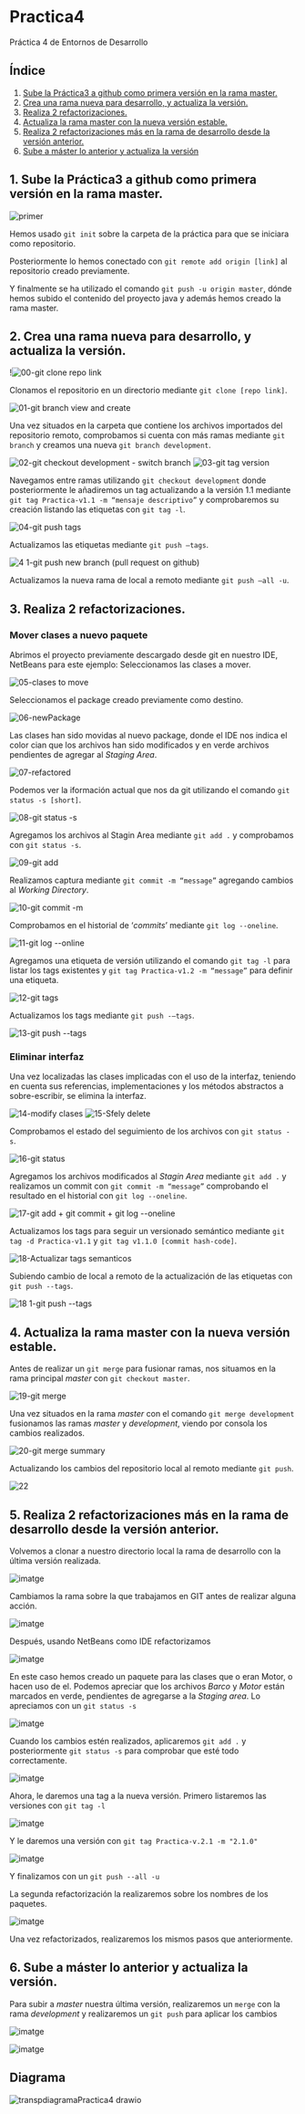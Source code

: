 # Practica4

Práctica 4 de Entornos de Desarrollo 

## Índice
1. [Sube la Práctica3 a github como primera versión en la rama master.](https://github.com/Jordiop/Practica4#1-sube-la-pr%C3%A1ctica3-a-github-como-primera-versi%C3%B3n-en-la-rama-master)
2. [Crea una rama nueva para desarrollo, y actualiza la versión.](https://github.com/Jordiop/Practica4#2-crea-una-rama-nueva-para-desarrollo-y-actualiza-la-versi%C3%B3n)
3. [Realiza 2 refactorizaciones.](https://github.com/Jordiop/Practica4#3-realiza-2-refactorizaciones)
4. [Actualiza la rama master con la nueva versión estable.](https://github.com/Jordiop/Practica4#4-actualiza-la-rama-master-con-la-nueva-versi%C3%B3n-estable)
5. [Realiza 2 refactorizaciones más en la rama de desarrollo desde la versión anterior.](https://github.com/Jordiop/Practica4#5-realiza-2-refactorizaciones-m%C3%A1s-en-la-rama-de-desarrollo-desde-la-versi%C3%B3n-anterior)
6. [Sube a máster lo anterior y actualiza la versión](https://github.com/Jordiop/Practica4#6-sube-a-m%C3%A1ster-lo-anterior-y-actualiza-la-versi%C3%B3n)

## 1. Sube la Práctica3 a github como primera versión en la rama master.

![primer](https://user-images.githubusercontent.com/95173613/157343854-e10bc4e4-ec97-4d57-b8df-58190e4b8802.png)

Hemos usado `git init` sobre la carpeta de la práctica para que se iniciara como repositorio.

Posteriormente lo hemos conectado con `git remote add origin [link]` al repositorio creado previamente. 

Y finalmente se ha utilizado el comando `git push -u origin master`, dónde hemos subido el contenido del proyecto java y además hemos creado la rama master.


## 2. Crea una rama nueva para desarrollo, y actualiza la versión.

!![00-git clone repo link](https://user-images.githubusercontent.com/77643882/158163542-120287a1-1ac1-49e3-9e73-9cac77862898.png)

Clonamos el repositorio en un directorio mediante `git clone [repo link]`.

![01-git branch view and create](https://user-images.githubusercontent.com/77643882/158163892-46ae095a-3cf8-485a-8846-6d73caf3dfdc.png)

Una vez situados en la carpeta que contiene los archivos importados del repositorio remoto,
comprobamos si cuenta con más ramas mediante `git branch` y creamos una nueva `git branch development`.

![02-git checkout development - switch branch](https://user-images.githubusercontent.com/77643882/158164201-c20c3e78-d6c3-426c-ad05-5bdb7335dd22.png)
![03-git tag version ](https://user-images.githubusercontent.com/77643882/158164473-28caad85-19fd-47e1-89ab-98c9a9317eb6.png)

Navegamos entre ramas utilizando `git checkout development` donde posteriormente le añadiremos un tag actualizando a la versión 1.1 mediante `git tag Practica-v1.1 -m “mensaje descriptivo”` y comprobaremos su creación listando las etiquetas con `git tag -l`.

![04-git push tags](https://user-images.githubusercontent.com/77643882/158164644-51922b9f-865f-4718-89c9-7ed356ab9152.png)

Actualizamos las etiquetas mediante `git push –tags`.

![4 1-git push new branch (pull request on github)](https://user-images.githubusercontent.com/77643882/158164861-07fc9954-a767-4908-9d07-678e37c64f0e.png)

Actualizamos la nueva rama de local a remoto mediante `git push –all -u`.

## 3. Realiza 2 refactorizaciones.

### Mover clases a nuevo paquete

Abrimos el proyecto previamente descargado desde git en nuestro IDE, NetBeans para este ejemplo:
Seleccionamos las clases a mover.

![05-clases to move](https://user-images.githubusercontent.com/77643882/158165232-995f2254-07f0-4d7a-ad31-fcc331859b11.png)

Seleccionamos el package creado previamente como destino.

![06-newPackage](https://user-images.githubusercontent.com/77643882/158165274-407d5741-8b14-4678-a756-9669e25214ff.png)

Las clases han sido movidas al nuevo package, donde el IDE nos indica el color cian que los archivos han sido modificados y en verde archivos pendientes de agregar al *Staging Area*.

![07-refactored](https://user-images.githubusercontent.com/77643882/158165330-1c52388d-71ee-439b-9f6d-6e8a2fd9a838.png)

Podemos ver la iformación actual que nos da git utilizando el comando `git status -s [short]`.

![08-git status -s](https://user-images.githubusercontent.com/77643882/158165407-60ea091e-185f-4a2c-994c-0df04c7ef9af.png)

Agregamos los archivos al Stagin Area mediante `git add .` y comprobamos con `git status -s`.

![09-git add ](https://user-images.githubusercontent.com/77643882/158165500-3af7f368-938d-4e71-8121-ae15604f1fb1.png)

Realizamos captura mediante `git commit -m “message”` agregando cambios al *Working Directory*.

![10-git commit -m](https://user-images.githubusercontent.com/77643882/158165917-90e273c6-bf93-4e21-88ac-14eb12798360.png)

Comprobamos en el historial de ‘*commits*’ mediante `git log --oneline`.

![11-git log --online](https://user-images.githubusercontent.com/77643882/158166039-459554a0-4b4c-4b8c-8a36-151a039d49fa.png)

Agregamos una etiqueta de versión utilizando el comando `git tag -l` para listar los tags existentes y `git tag Practica-v1.2 -m “message”` para definir una etiqueta.

![12-git tags](https://user-images.githubusercontent.com/77643882/158166135-289d568f-1f11-4ea6-861c-91c3f2ebedb2.png)

Actualizamos los tags mediante `git push -–tags`.

![13-git push --tags](https://user-images.githubusercontent.com/77643882/158166221-38313ea5-5558-4e81-9839-7ff03724b052.png)

### Eliminar interfaz

Una vez localizadas las clases implicadas con el uso de la interfaz, teniendo en cuenta sus referencias, implementaciones y los métodos abstractos a sobre-escribir, se elimina la interfaz.

![14-modify clases](https://user-images.githubusercontent.com/77643882/158166659-683c3827-1de9-4ef7-b6c4-3b32ce98993c.png)
![15-Sfely delete](https://user-images.githubusercontent.com/77643882/158166678-9c297466-f789-48b4-816f-6e77f46ed627.png)

Comprobamos el estado del seguimiento de los archivos con `git status -s`.

![16-git status](https://user-images.githubusercontent.com/77643882/158166889-48338955-c957-40f3-9976-ceb81aaf88d8.png)

Agregamos los archivos modificados al *Stagin Area* mediante `git add .` y realizamos un commit con `git commit -m “message”` comprobando el resultado en el historial con `git log --oneline`.

![17-git add  + git commit + git log --oneline](https://user-images.githubusercontent.com/77643882/158167047-a2c44ef0-6e01-470a-bb47-ce1a26a462bb.png)

Actualizamos los tags para seguir un versionado semántico mediante `git tag -d Practica-v1.1` y `git tag v1.1.0 [commit hash-code]`.

![18-Actualizar tags semanticos](https://user-images.githubusercontent.com/77643882/158167417-d5c8e97d-6706-4fb9-bd7c-3dd4b70cbbca.png)

Subiendo cambio de local a remoto de la actualización de las etiquetas con `git push --tags`.

![18 1-git push --tags](https://user-images.githubusercontent.com/77643882/158167489-3047a013-ec5b-4bb3-bb62-cd04b3f8f457.png)

## 4. Actualiza la rama master con la nueva versión estable.

Antes de realizar un `git merge` para fusionar ramas, nos situamos en la rama principal *master* con `git checkout master`.

![19-git merge](https://user-images.githubusercontent.com/77643882/158167835-8cac8f78-3a1e-4b72-8edf-50ac389c31cf.png)

Una vez situados en la rama *master* con el comando `git merge development` fusionamos las ramas *master* y *development*, viendo por consola los cambios realizados.

![20-git merge summary](https://user-images.githubusercontent.com/77643882/158167947-e7514c57-720b-49e5-8d5e-58e16cd38188.png)

Actualizando los cambios del repositorio local al remoto mediante `git push`.

![22](https://user-images.githubusercontent.com/77643882/158168402-1c9baed8-7d44-4a9d-a5b2-bda163c0ba22.png)

## 5. Realiza 2 refactorizaciones más en la rama de desarrollo desde la versión anterior.

Volvemos a clonar a nuestro directorio local la rama de desarrollo con la última versión realizada.

![imatge](https://user-images.githubusercontent.com/95173613/158573667-60cf15fd-f86b-4c03-8007-19ea446f0a90.png)

Cambiamos la rama sobre la que trabajamos en GIT antes de realizar alguna acción.

![imatge](https://user-images.githubusercontent.com/95173613/158575191-55e6b154-8f1b-48a2-8dc1-c68d08ca87bb.png)

Después, usando NetBeans como IDE refactorizamos

![imatge](https://user-images.githubusercontent.com/95173613/158574108-ff7f6d96-a64a-4bbc-afda-5d14e298ff72.png)

En este caso hemos creado un paquete para las clases que o eran Motor, o hacen uso de el. Podemos apreciar que los archivos *Barco* y *Motor* están marcados en verde, pendientes de agregarse a la *Staging area*. Lo apreciamos con un `git status -s`

![imatge](https://user-images.githubusercontent.com/95173613/158575812-9c985ded-3f84-4c61-8030-bd4572f7af5c.png)

Cuando los cambios estén realizados, aplicaremos `git add .` y posteriormente `git status -s` para comprobar que esté todo correctamente.

![imatge](https://user-images.githubusercontent.com/95173613/158576319-0145515a-e4ed-4961-8bb0-52699edce714.png)

Ahora, le daremos una tag a la nueva versión. Primero listaremos las versiones con `git tag -l`

![imatge](https://user-images.githubusercontent.com/95173613/158576600-66bda8db-efba-4519-886d-932b68b31d98.png)

Y le daremos una versión con `git tag Practica-v.2.1 -m "2.1.0"`

![imatge](https://user-images.githubusercontent.com/95173613/158576747-760e672a-218b-4c89-bade-478fc7b713ef.png)

Y finalizamos con un `git push --all -u`

La segunda refactorización la realizaremos sobre los nombres de los paquetes. 

![imatge](https://user-images.githubusercontent.com/95173613/158584178-cc03b7d5-a091-4000-99ba-0e5ad644355c.png)

Una vez refactorizados, realizaremos los mismos pasos que anteriormente.

## 6. Sube a máster lo anterior y actualiza la versión.

Para subir a *master* nuestra última versión, realizaremos un `merge` con la rama *development* y realizaremos un `git push` para aplicar los cambios

![imatge](https://user-images.githubusercontent.com/95173613/158587311-75a0747a-1d86-4819-9433-f475695aad3e.png)

![imatge](https://user-images.githubusercontent.com/95173613/158587441-902ec753-3fdd-479e-92fd-249220224b83.png)

## Diagrama

![transpdiagramaPractica4 drawio](https://user-images.githubusercontent.com/95173613/159026829-a1c16a44-a200-4842-89de-3b300a63b2ae.png)



